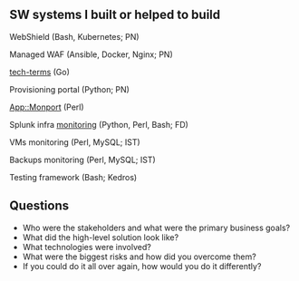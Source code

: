 ## SW systems I built or helped to build

WebShield (Bash, Kubernetes; PN)

Managed WAF (Ansible, Docker, Nginx; PN)

[tech-terms](https://github.com/jreisinger/tech-terms) (Go)

Provisioning portal (Python; PN)

[App::Monport](https://github.com/jreisinger/monitor2) (Perl)

Splunk infra [monitoring](https://github.com/jreisinger/monitor2) (Python, Perl, Bash; FD)

VMs monitoring (Perl, MySQL; IST)

Backups monitoring (Perl, MySQL; IST)

Testing framework (Bash; Kedros)

## Questions

* Who were the stakeholders and what were the primary business goals?
* What did the high-level solution look like?
* What technologies were involved?
* What were the biggest risks and how did you overcome them?
* If you could do it all over again, how would you do it differently?
